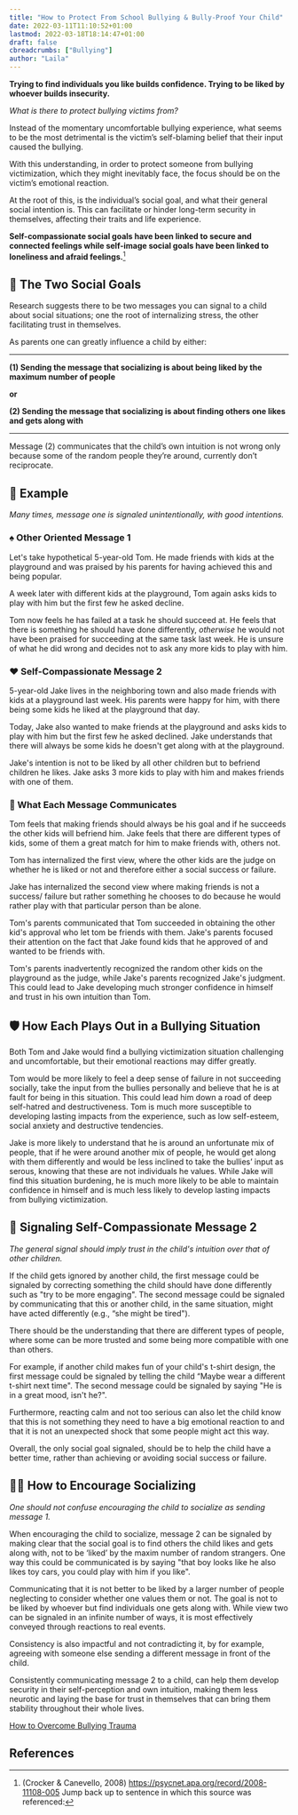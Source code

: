 ```yaml
---
title: "How to Protect From School Bullying & Bully-Proof Your Child"
date: 2022-03-11T11:10:52+01:00
lastmod: 2022-03-18T18:14:47+01:00
draft: false
cbreadcrumbs: ["Bullying"]
author: "Laila"
---
```


**Trying to find individuals you like builds confidence. Trying to be liked by whoever builds insecurity.**

*What is there to protect bullying victims from?*

Instead of the momentary uncomfortable bullying experience, what seems to be the most detrimental is the victim’s self-blaming belief that their input caused the bullying.

With this understanding, in order to protect someone from bullying victimization, which they might inevitably face, the focus should be on the victim’s emotional reaction.


At the root of this, is the individual’s social goal, and what their general social intention is. This can facilitate or hinder long-term security in themselves, affecting their traits and life experience.

**Self-compassionate social goals have been linked to secure and connected feelings while self-image social goals have been linked to loneliness and afraid feelings.**[^1] 

## :busts_in_silhouette: The Two Social Goals

Research suggests there to be two messages 
 you can signal to a child about social situations; one the root of internalizing stress, the other facilitating trust in themselves.

As parents one can greatly influence a child by either:

---

**(1) Sending the message that socializing is about being liked by the maximum number of people**

**or**

**(2) Sending the message that socializing is about finding others one likes and gets along with**

---

Message (2) communicates that the child’s own intuition is not wrong only because some of the random people they’re around, currently don’t reciprocate.
 
## :foggy: Example
*Many times, message one is signaled unintentionally, with good intentions.*

### :spades: Other Oriented Message 1 

Let's take hypothetical 5-year-old Tom. He made friends with kids at the playground and was praised by his parents for having achieved this and being popular.

 A week later with different kids at the playground, Tom again asks kids to play with him but the first few he asked decline. 

Tom now feels he has failed at a task he should succeed at. He feels that there is something he should have done differently, *otherwise* he would not have been praised for succeeding at the same task last week. He is unsure of what he did wrong and decides not to ask any more kids to play with him. 

### :hearts: Self-Compassionate Message 2

5-year-old Jake lives in the neighboring town and also made friends with kids at a playground last week. His parents were happy for him, with there being some kids he liked at the playground that day. 

Today, Jake also wanted to make friends at the playground and asks kids to play with him but the first few he asked declined. Jake understands that there will always be some kids he doesn't get along with at the playground. 

Jake's intention is not to be liked by all other children but to befriend children he likes. Jake asks 3 more kids to play with him and makes friends with one of them.

### :speech_balloon: What Each Message Communicates

Tom feels that making friends should always be his goal and if he succeeds the other kids will befriend him. Jake feels that there are different types of kids, some of them a great match for him to make friends with, others not. 

Tom has internalized the first view, where the other kids are the judge on whether he is liked or not and therefore either a social success or failure. 

Jake has internalized the second view where making friends is not a success/ failure but rather something he chooses to do because he would rather play with that particular person than be alone.
 
Tom's parents communicated that Tom succeeded in obtaining the other kid's approval who let tom be friends with them.
Jake's parents focused their attention on the fact that Jake found kids that he approved of and wanted to be friends with. 

Tom's parents inadvertently recognized the random other kids on the playground as the judge, while Jake's parents recognized Jake's judgment. 
This could lead to Jake developing much stronger confidence in himself and trust in his own intuition than Tom.

## :shield: How Each Plays Out in a Bullying Situation

Both Tom and Jake would find a bullying victimization situation challenging and uncomfortable, but their emotional reactions may differ greatly. 

Tom would be more likely to feel a deep sense of failure in not succeeding socially, take the input from the bullies personally and believe that he is at fault for being in this situation. This could lead him down a road of deep self-hatred and destructiveness. Tom is much more susceptible to developing lasting impacts from the experience, such as low self-esteem, social anxiety and destructive tendencies. 

Jake is more likely to understand that he is around an unfortunate mix of people, that if he were around another mix of people, he would get along with them differently and would be less inclined to take the bullies’ input as serous, knowing that these are not individuals he values. While Jake will find this situation burdening, he is much more likely to be able to maintain confidence in himself and is much less likely to develop lasting impacts from bullying victimization.

## :key: Signaling Self-Compassionate Message 2

*The general signal should imply trust in the child's intuition over that of other children.*

If the child gets ignored by another child, the first message could be signaled by correcting something the child should have done differently such as "try to be more engaging". The second message could be signaled by communicating that this or another child, in the same situation, might have acted differently (e.g., “she might be tired"). 

There should be the understanding that there are different types of people, where some can be more trusted and some being more compatible with one than others.
 
For example, if another child makes fun of your child's t-shirt design, the first message could be signaled by telling the child “Maybe wear a different t-shirt next time". The second message could be signaled by saying "He is in a great mood, isn't he?". 

Furthermore, reacting calm and not too serious can also let the child know that this is not something they need to have a big emotional reaction to and that it is not an unexpected shock that some people might act this way. 

Overall, the only social goal signaled, should be to help the child have a better time, rather than achieving or avoiding social success or failure. 

## :man_playing_water_polo: How to Encourage Socializing

*One should not confuse encouraging the child to socialize as sending message 1.*

When encouraging the child to socialize, message 2 can be signaled by making clear that the social goal is to find others the child likes and gets along with, not to be ‘liked’ by the maxim number of random strangers. 
One way this could be communicated is by saying "that boy looks like he also likes toy cars, you could play with him if you like".

Communicating that it is not better to be liked by a larger number of people neglecting to consider whether one values them or not. The goal is not to be liked by whoever but find individuals one gets along with.
While view two can be signaled in an infinite number of ways, it is most effectively conveyed through reactions to real events.

Consistency is also impactful and not contradicting it, by for example, agreeing with someone else sending a different message in front of the child.

Consistently communicating message 2 to a child, can help them develop security in their self-perception and own intuition, making them less neurotic and laying the base for trust in themselves that can bring them stability throughout their whole lives.



[How to Overcome Bullying Trauma](/how-to-overcome-bullying-trauma/)

References 
---

[^1]: (Crocker & Canevello, 2008) https://psycnet.apa.org/record/2008-11108-005 Jump back up to sentence in which this source was referenced:

